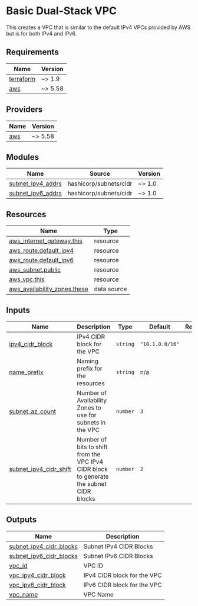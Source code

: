 # Basic Dual-Stack VPC

This creates a VPC that is similar to the default IPv4 VPCs provided by AWS but is for both IPv4 and IPv6.

<!-- BEGIN_TF_DOCS -->
## Requirements

| Name | Version |
|------|---------|
| <a name="requirement_terraform"></a> [terraform](#requirement\_terraform) | ~> 1.9 |
| <a name="requirement_aws"></a> [aws](#requirement\_aws) | ~> 5.58 |

## Providers

| Name | Version |
|------|---------|
| <a name="provider_aws"></a> [aws](#provider\_aws) | ~> 5.58 |

## Modules

| Name | Source | Version |
|------|--------|---------|
| <a name="module_subnet_ipv4_addrs"></a> [subnet\_ipv4\_addrs](#module\_subnet\_ipv4\_addrs) | hashicorp/subnets/cidr | ~> 1.0 |
| <a name="module_subnet_ipv6_addrs"></a> [subnet\_ipv6\_addrs](#module\_subnet\_ipv6\_addrs) | hashicorp/subnets/cidr | ~> 1.0 |

## Resources

| Name | Type |
|------|------|
| [aws_internet_gateway.this](https://registry.terraform.io/providers/hashicorp/aws/latest/docs/resources/internet_gateway) | resource |
| [aws_route.default_ipv4](https://registry.terraform.io/providers/hashicorp/aws/latest/docs/resources/route) | resource |
| [aws_route.default_ipv6](https://registry.terraform.io/providers/hashicorp/aws/latest/docs/resources/route) | resource |
| [aws_subnet.public](https://registry.terraform.io/providers/hashicorp/aws/latest/docs/resources/subnet) | resource |
| [aws_vpc.this](https://registry.terraform.io/providers/hashicorp/aws/latest/docs/resources/vpc) | resource |
| [aws_availability_zones.these](https://registry.terraform.io/providers/hashicorp/aws/latest/docs/data-sources/availability_zones) | data source |

## Inputs

| Name | Description | Type | Default | Required |
|------|-------------|------|---------|:--------:|
| <a name="input_ipv4_cidr_block"></a> [ipv4\_cidr\_block](#input\_ipv4\_cidr\_block) | IPv4 CIDR block for the VPC | `string` | `"10.1.0.0/16"` | no |
| <a name="input_name_prefix"></a> [name\_prefix](#input\_name\_prefix) | Naming prefix for the resources | `string` | n/a | yes |
| <a name="input_subnet_az_count"></a> [subnet\_az\_count](#input\_subnet\_az\_count) | Number of Availability Zones to use for subnets in the VPC | `number` | `3` | no |
| <a name="input_subnet_ipv4_cidr_shift"></a> [subnet\_ipv4\_cidr\_shift](#input\_subnet\_ipv4\_cidr\_shift) | Number of bits to shift from the VPC IPv4 CIDR block to generate the subnet CIDR blocks | `number` | `2` | no |

## Outputs

| Name | Description |
|------|-------------|
| <a name="output_subnet_ipv4_cidr_blocks"></a> [subnet\_ipv4\_cidr\_blocks](#output\_subnet\_ipv4\_cidr\_blocks) | Subnet IPv4 CIDR Blocks |
| <a name="output_subnet_ipv6_cidr_blocks"></a> [subnet\_ipv6\_cidr\_blocks](#output\_subnet\_ipv6\_cidr\_blocks) | Subnet IPv6 CIDR Blocks |
| <a name="output_vpc_id"></a> [vpc\_id](#output\_vpc\_id) | VPC ID |
| <a name="output_vpc_ipv4_cidr_block"></a> [vpc\_ipv4\_cidr\_block](#output\_vpc\_ipv4\_cidr\_block) | IPv4 CIDR block for the VPC |
| <a name="output_vpc_ipv6_cidr_block"></a> [vpc\_ipv6\_cidr\_block](#output\_vpc\_ipv6\_cidr\_block) | IPv6 CIDR block for the VPC |
| <a name="output_vpc_name"></a> [vpc\_name](#output\_vpc\_name) | VPC Name |
<!-- END_TF_DOCS -->